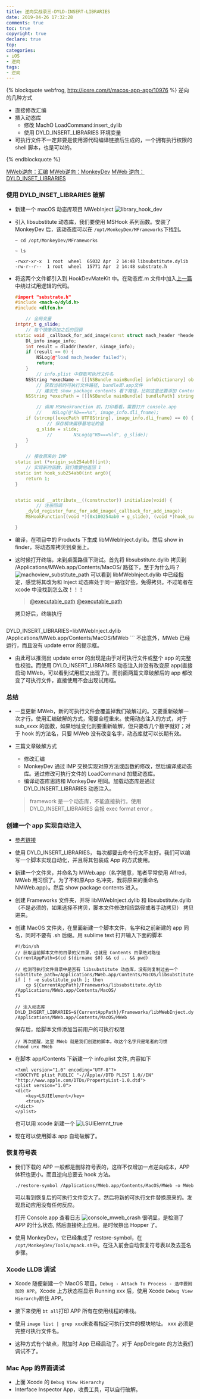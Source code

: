 ```yaml
---
title: 逆向实战录三-DYLD-INSERT-LIBRARIES
date: 2019-04-26 17:32:28
comments: true
toc: true
copyright: true
declare: true
top:
categories:
- iOS
- 逆向
tags:
- 逆向
---
```



{% blockquote webfrog, http://iosre.com/t/macos-app-app/10976 %}
逆向的几种方式
* 直接修改汇编
* 插入动态库
    * 修改 MachO LoadCommand:insert_dylib
    * 使用 DYLD_INSERT_LIBRARIES 环境变量
* 可执行文件不一定非要是使用源代码编译链接后生成的，一个拥有执行权限的 shell 脚本，也是可以的。

{% endblockquote %}
<!--more-->
[MWeb逆向：汇编](http://roastduck.xyz/article/%E9%80%86%E5%90%91%E5%AE%9E%E6%88%98%E5%BD%95%E4%B8%80.html)
[MWeb逆向：MonkeyDev](http://roastduck.xyz/article/%E9%80%86%E5%90%91%E5%AE%9E%E6%88%98%E5%BD%95%E4%BA%8CMWeb-substitute.html)
[MWeb 逆向：DYLD_INSET_LIBRARIES](http://roastduck.xyz/article/%E9%80%86%E5%90%91%E5%AE%9E%E6%88%98%E5%BD%95%E4%B8%89-DYLD-INSERT-LIBRARIES.html)

### 使用 DYLD_INSET_LIBRARIES 破解

* 新建一个 macOS 动态库项目 MWebInject
	![library_hook_dev](https://i.loli.net/2019/04/26/5cc2d07e7e668.jpg)
	
* 引入 libsubstitute 动态库，我们要使用 MSHook 系列函数。安装了 MonkeyDev 后，该动态库可以在 `/opt/MonkeyDev/MFrameworks`下找到。
	
	```
	~ cd /opt/MonkeyDev/MFrameworks
	
	~ ls
	
	-rwxr-xr-x  1 root  wheel  65032 Apr  2 14:48 libsubstitute.dylib
	-rw-r--r--  1 root  wheel  15771 Apr  2 14:48 substrate.h
	```

* 将这两个文件都引入到 HookDevMateKit 中。在动态库.m 文件中加入[上一篇](http://roastduck.xyz/article/%E9%80%86%E5%90%91%E5%AE%9E%E6%88%98%E5%BD%95%E4%BA%8CMWeb-substitute.html)中绕过试用逻辑的代码。
	
	```c++ MWebHook.m
    #import "substrate.h"
    #include <mach-o/dyld.h>
    #include <dlfcn.h>
    
        // 全局变量
    intptr_t g_slide;
        // 每个镜像添加之后的回调
    static void _callback_for_add_image(const struct mach_header *header, intptr_t slide) {
        Dl_info image_info;
        int result = dladdr(header, &image_info);
        if (result == 0) {
            NSLog(@"load mach_header failed");
            return;
        }
            // info.plist 中获取可执行文件名
        NSString *execName = [[[NSBundle mainBundle] infoDictionary] objectForKey:@"CFBundleExecutable"];
            // 获取当前的可执行文件路径, bundle即.app文件
            // 建议先 show package contents 看下路径，比如这里还要添加 Contents/MacOS
        NSString *execPath = [[[NSBundle mainBundle] bundlePath] stringByAppendingFormat:@"/Contents/MacOS/%@", execName];
    
            // 调用 MSHookFunction 前，打印看看。需要打开 console.app
            //    NSLog(@"RD===%s", image_info.dli_fname);
        if (strcmp([execPath UTF8String], image_info.dli_fname) == 0) {
                // 保存模块偏移基地址的值
            g_slide = slide;
                //        NSLog(@"RD===%ld", g_slide);
        }
    }
    
        // 接收原来的 IMP
    static int (*origin_sub254ab0)(int);
        // 实现新的函数，我们需要他返回 1
    static int hook_sub254ab0(int arg0){
        return 1;
    }
    
    
    static void __attribute__((constructor)) initialize(void) {
            // 注册回调
        _dyld_register_func_for_add_image(_callback_for_add_image);
        MSHookFunction((void *)(0x100254ab0 + g_slide), (void *)hook_sub254ab0, (void **)&origin_sub254ab0);
    
    }
    ```
* 编译，在项目中的 Products 下生成 libMWebInject.dylib。然后 show in finder，将动态库拷贝到桌面上。
* 这时候打开终端，来到桌面路径下测试。首先将 libsubstitute.dylib 拷贝到 /Applications/MWeb.app/Contents/MacOS/ 路径下，至于为什么吗？
    ![machoview_substitute_path](https://i.loli.net/2019/04/26/5cc2d07e7bee1.jpg)
    可以看到 libMWebInject.dylib 中已经指定，感觉将其改为和 Inject 动态库处于同一路径好些，免得拷贝。不过笔者在 xcode 中没找到怎么改！！！
    
    > [@executable_path](https://www.cnblogs.com/o--ok/p/9784260.html)
    > [@executable_path](https://wincent.com/wiki/%40executable_path%2C_%40load_path_and_%40rpath)
    
    拷贝好后，终端执行
    ```
DYLD_INSERT_LIBRARIES=libMWebInject.dylib /Applications/MWeb.app/Contents/MacOS/MWeb
    ```
    不出意外，MWeb 已经运行，而且没有 update error 的提示框。

* 由此可以推测出 update error 的出现是由于对可执行文件或整个 app 的完整性校验。而使用 DYLD_INSERT_LIBRARIES 动态注入并没有改变原 app(直接启动 MWeb，可以看到试用框又出现了)。而前面两篇文章破解后的 app 都改变了可执行文件，直接使用不会出现试用框。

### 总结
* 一旦更新 MWeb，新的可执行文件会覆盖掉我们破解过的。又要重新破解一次才行。使用汇编破解的方式，需要全程重来。使用动态注入的方式，对于 sub_xxxx 的函数，如果地址变化则要重新破解，但只要改几个数字就好；对于 hook 的方法名，只要 MWeb 没有改变名字，动态库就可以长期有效。
* 三篇文章破解方式
    * 修改汇编
    * MonkeyDev 通过 IMP 交换实现对原方法或函数的修改，然后编译成动态库。通过修改可执行文件的 LoadCommand 加载动态库。
    * 编译动态库思路和 MonkeyDev 相同。加载动态库是通过 DYLD_INSERT_LIBRARIES 动态注入。

    > framework 是一个动态库，不能直接执行。使用 DYLD_INSERT_LIBRARIES 会报 exec format error 。

### 创建一个 app 实现自动注入
* [参考链接](http://iosre.com/t/macos-app-app/10976)
* 使用 DYLD_INSERT_LIBRARIES， 每次都要去命令行太不友好。我们可以编写一个脚本实现自动化，并且将其包装成 App 的方式使用。
* 新建一个文件夹，并命名为 MWeb.app（名字随意，笔者平常使用 Alfred，MWeb 用习惯了。为了不和原App 名冲突，我将原来的重命名 NMWeb.app）。然后 show package contents 进入。
* 创建 Frameworks 文件夹，并将 libMWebInject.dylib 和 libsubstitute.dylib（不是必须的，如果选择不拷贝，脚本文件修改相应路径或者手动拷贝） 拷贝进来。
* 创建 MacOS 文件夹，在里面新建一个脚本文件，名字和之前新建的 app 同名，同时不要有 .sh 后缀。用 sublime text 打开输入下面的脚本

    ```
    #!/bin/sh
    // 获取当前脚本文件的目录的父目录，也就是 Contents 目录绝对路径
    CurrentAppPath=$(cd $(dirname $0) && cd .. && pwd)
    
    // 检测可执行文件目录中是否有 libsubstitute 动态库，没有则复制过去一个
    substitute_path=/Applications/MWeb.app/Contents/MacOS/libsubstitute.dylib
    if [ ! -e substitute_path ]; then
        cp ${CurrentAppPath}/Frameworks/libsubstitute.dylib  /Applications/MWeb.app/Contents/MacOS/
    fi
    
    // 注入动态库
    DYLD_INSERT_LIBRARIES=${CurrentAppPath}/Frameworks/libMWebInject.dylib /Applications/MWeb.app/Contents/MacOS/MWeb
    ```
    保存后，给脚本文件添加当前用户的可执行权限
    
    ```
    // 再次提醒，这里 MWeb 就是我们创建的脚本。改这个名字只是笔者的习惯
    chmod u+x MWeb
    ```
* 在脚本 app/Contents 下新建一个 info.plist 文件, 内容如下
    
    ```
    <?xml version="1.0" encoding="UTF-8"?>
    <!DOCTYPE plist PUBLIC "-//Apple//DTD PLIST 1.0//EN" "http://www.apple.com/DTDs/PropertyList-1.0.dtd">
    <plist version="1.0">
    <dict>
    	<key>LSUIElement</key>
    	<true/>
    </dict>
    </plist>
    ```
    也可以用 xcode 新建一个
    ![LSUIElemnt_true](https://i.loli.net/2019/04/26/5cc2d07c3c837.jpg)

* 现在可以使用脚本 app 自动破解了。

### 恢复符号表
* 我们下载的 APP 一般都是删除符号表的，这样不仅增加一点逆向成本，APP 体积也更小。而且逆向总要去 hook 方法。

	```shell restore-symbol路径
	./restore-symbol /Applications/MWeb.app/Contents/MacOS/MWeb -o MWeb
	```
	可以看到恢复后的可执行文件变大了。然后将新的可执行文件替换原来的。发现启动应用没有任何反应。
	
	打开 Console.app 查看日志
	![console_mweb_crash](https://i.loli.net/2019/04/26/5cc2d07d52a1d.jpg)
	很明显，是检测了 APP 的什么状态, 然后直接终止应用。是时候祭出 Hopper 了。

* 使用 MonkeyDev，它已经集成了 restore-symbol，在 `/opt/MonkeyDev/Tools/mpack.sh`中。在注入前会自动恢复符号表以及去签名步骤。
	
### Xcode LLDB 调试

* Xcode 随便新建一个 MacOS 项目。`Debug - Attach To Process - 选中要附加的 APP`。Xcode 上方状态栏显示 Running xxx 后，使用 Xcode `Debug View Hierarchy`断住 APP。

* 接下来使用 `bt all`打印 APP 所有在使用线程的堆栈。

* 使用 `image list | grep xxx`来查看指定可执行文件的模块地址。 xxx 必须是完整可执行文件名。

* 这种方式有个缺点，附加时 App 已经启动了。对于 AppDelegate 的方法我们调试不了。

### Mac App 的界面调试
* 上面 Xcode 的 `Debug View Hierarchy`
* Interface Inspector App，收费工具，可以自行破解。